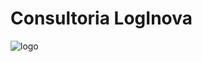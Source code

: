 # Consultoria LogInova

![logo](https://github.com/Brudeoli17/Projeto-Marcus/blob/main/Logotipo%20Consultoria.jpg)
